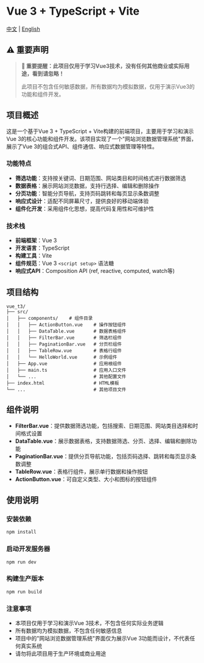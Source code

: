 # Vue 3 + TypeScript + Vite

[中文](./README.md) | [English](./Docs/readme_en.md)

## ⚠️ 重要声明

> **🚨 重要提醒：此项目仅用于学习Vue3技术，没有任何其他商业或实际用途，看到请忽略！**
>
> 此项目不包含任何敏感数据，所有数据均为模拟数据，仅用于演示Vue3的功能和组件开发。

## 项目概述

这是一个基于Vue 3 + TypeScript + Vite构建的前端项目，主要用于学习和演示Vue 3的核心功能和组件开发。该项目实现了一个"网站浏览数据管理系统"界面，展示了Vue 3的组合式API、组件通信、响应式数据管理等特性。

### 功能特点

- **筛选功能**：支持按关键词、日期范围、网站类目和时间格式进行数据筛选
- **数据表格**：展示网站浏览数据，支持行选择、编辑和删除操作
- **分页功能**：智能分页导航，支持页码跳转和每页显示条数调整
- **响应式设计**：适配不同屏幕尺寸，提供良好的移动端体验
- **组件化开发**：采用组件化思想，提高代码复用性和可维护性

### 技术栈

- **前端框架**：Vue 3
- **开发语言**：TypeScript
- **构建工具**：Vite
- **组件规范**：Vue 3 `<script setup>` 语法糖
- **响应式API**：Composition API (ref, reactive, computed, watch等)

## 项目结构

```
vue_t3/
├── src/
│   ├── components/    # 组件目录
│   │   ├── ActionButton.vue    # 操作按钮组件
│   │   ├── DataTable.vue       # 数据表格组件
│   │   ├── FilterBar.vue       # 筛选栏组件
│   │   ├── PaginationBar.vue   # 分页栏组件
│   │   ├── TableRow.vue        # 表格行组件
│   │   └── HelloWorld.vue      # 示例组件
│   ├── App.vue                 # 应用根组件
│   ├── main.ts                 # 应用入口文件
│   └── ...                     # 其他配置文件
├── index.html                  # HTML模板
└── ...                         # 其他项目文件
```

## 组件说明

- **FilterBar.vue**：提供数据筛选功能，包括搜索、日期范围、网站类目选择和时间格式设置
- **DataTable.vue**：展示数据表格，支持数据筛选、分页、选择、编辑和删除功能
- **PaginationBar.vue**：提供分页导航功能，包括页码选择、跳转和每页显示条数调整
- **TableRow.vue**：表格行组件，展示单行数据和操作按钮
- **ActionButton.vue**：可自定义类型、大小和图标的按钮组件

## 使用说明

### 安装依赖

```bash
npm install
```

### 启动开发服务器

```bash
npm run dev
```

### 构建生产版本

```bash
npm run build
```

### 注意事项

- 本项目仅用于学习和演示Vue 3技术，不包含任何实际业务逻辑
- 所有数据均为模拟数据，不包含任何敏感信息
- 项目中的"网站浏览数据管理系统"界面仅为展示Vue 3功能而设计，不代表任何真实系统
- 请勿将此项目用于生产环境或商业用途
